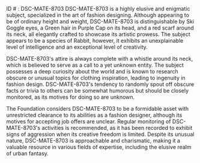 ID # : DSC-MATE-8703
DSC-MATE-8703 is a highly elusive and enigmatic subject, specialized in the art of fashion designing. Although appearing to be of ordinary height and weight, DSC-MATE-8703 is distinguishable by Ski Goggle eyes, a Green hair in Purple Cap on its head, and a red scarf around its neck, all elegantly crafted to showcase its artistic prowess. The subject appears to be a species of Rabbit, however, it exhibits an unexplainable level of intelligence and an exceptional level of creativity.

DSC-MATE-8703's attire is always complete with a whistle around its neck, which is believed to serve as a call to a yet unknown entity. The subject possesses a deep curiosity about the world and is known to research obscure or unusual topics for clothing inspiration, leading to ingenuity in fashion design. DSC-MATE-8703's tendency to randomly spout off obscure facts or trivia to others can be somewhat humorous but should be closely monitored, as its motives for doing so are unknown.

The Foundation considers DSC-MATE-8703 to be a formidable asset with unrestricted clearance to its abilities as a fashion designer, although its motives for accepting job offers are unclear. Regular monitoring of DSC-MATE-8703's activities is recommended, as it has been recorded to exhibit signs of aggression when its creative freedom is limited. Despite its unusual nature, DSC-MATE-8703 is approachable and charismatic, making it a valuable resource in various fields of expertise, including the elusive realm of urban fantasy.